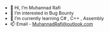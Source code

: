 - 👋 Hi, I’m Muhannad Rafi
- 👀 I’m interested in Bug Bounty
- 🌱 I’m currently learning C# , C++ , Assembly
- 📫 Email - MuhannadRafi@outlook.com

